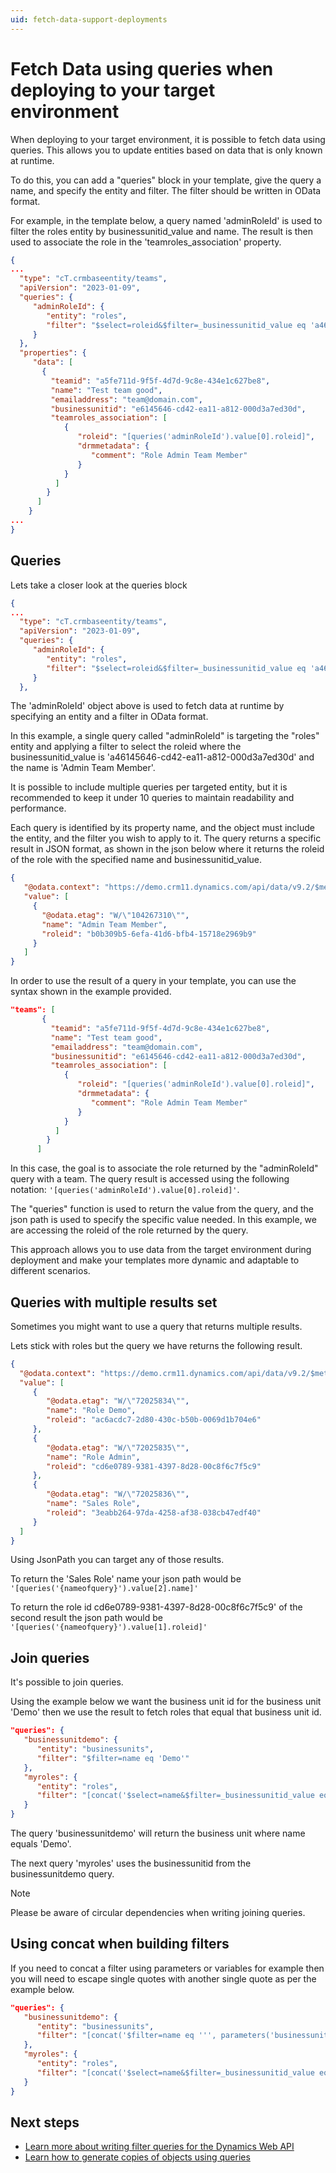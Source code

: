 ```yaml
---
uid: fetch-data-support-deployments
---
```


# Fetch Data using queries when deploying to your target environment

When deploying to your target environment, it is possible to fetch data using queries. This allows
you to update entities based on data that is only known at runtime.

To do this, you can add a "queries" block in your template, give the query a name, and specify
the entity and filter. The filter should be written in OData format.

For example, in the template below, a query named 'adminRoleId' is used to filter the roles
entity by businessunitid_value and name. The result is then used to associate the role in the
'teamroles_association' property.

```json
{ 
...  
  "type": "cT.crmbaseentity/teams", 
  "apiVersion": "2023-01-09", 
  "queries": {
     "adminRoleId": {
        "entity": "roles",
        "filter": "$select=roleid&$filter=_businessunitid_value eq 'a46145646-cd42-ea11-a812-000d3a7ed30d' and name eq 'Admin Team Member'"
     }
  },
  "properties": {
     "data": [
       {
         "teamid": "a5fe711d-9f5f-4d7d-9c8e-434e1c627be8",
         "name": "Test team good",
         "emailaddress": "team@domain.com",
         "businessunitid": "e6145646-cd42-ea11-a812-000d3a7ed30d",
         "teamroles_association": [
            {
               "roleid": "[queries('adminRoleId').value[0].roleid]",
               "drmmetadata": {
                  "comment": "Role Admin Team Member"
               }
            }
          ]
        }
      ]
    }
... 
}
```

## Queries

Lets take a closer look at the queries block

```json
{ 
...  
  "type": "cT.crmbaseentity/teams", 
  "apiVersion": "2023-01-09", 
  "queries": {
     "adminRoleId": {
        "entity": "roles",
        "filter": "$select=roleid&$filter=_businessunitid_value eq 'a46145646-cd42-ea11-a812-000d3a7ed30d' and name eq 'Admin Team Member'"
     }
  },
```

The 'adminRoleId' object above is used to fetch data at runtime by specifying an entity and a filter in OData format.

In this example, a single query called "adminRoleId" is targeting the "roles" entity and applying a 
filter to select the roleid where the businessunitid_value is 'a46145646-cd42-ea11-a812-000d3a7ed30d'
and the name is 'Admin Team Member'.

It is possible to include multiple queries per targeted entity, but it is recommended to keep it under 10 queries
to maintain readability and performance.

Each query is identified by its property name, and the object must include the entity, and the filter you wish
to apply to it. The query returns a specific result in JSON format, as shown in the json below where it returns
the roleid of the role with the specified name and businessunitid_value.

```json
{
   "@odata.context": "https://demo.crm11.dynamics.com/api/data/v9.2/$metadata#roles(name)",
   "value": [
     {
       "@odata.etag": "W/\"104267310\"",
       "name": "Admin Team Member",
       "roleid": "b0b309b5-6efa-41d6-bfb4-15718e2969b9"
     }
   ]
}
```

In order to use the result of a query in your template, you can use the syntax shown in the example provided.

```json
"teams": [
       {
         "teamid": "a5fe711d-9f5f-4d7d-9c8e-434e1c627be8",
         "name": "Test team good",
         "emailaddress": "team@domain.com",
         "businessunitid": "e6145646-cd42-ea11-a812-000d3a7ed30d",
         "teamroles_association": [
            {
               "roleid": "[queries('adminRoleId').value[0].roleid]",
               "drmmetadata": {
                  "comment": "Role Admin Team Member"
               }
            }
          ]
        }
      ]
```

In this case, the goal is to associate the role returned by the "adminRoleId" query with a team. The query result
is accessed using the following notation: ```'[queries('adminRoleId').value[0].roleid]'```.

The "queries" function is used to return the value from the query, and the json path is used to specify the
specific value needed. In this example, we are accessing the roleid of the role returned by the query.

This approach allows you to use data from the target environment during deployment and make your templates more
dynamic and adaptable to different scenarios.

## Queries with multiple results set

Sometimes you might want to use a query that returns multiple results.

Lets stick with roles but the query we have returns the following result.

```json
{ 
  "@odata.context": "https://demo.crm11.dynamics.com/api/data/v9.2/$metadata#roles(name)", 
  "value": [ 
     { 
        "@odata.etag": "W/\"72025834\"", 
        "name": "Role Demo", 
        "roleid": "ac6acdc7-2d80-430c-b50b-0069d1b704e6" 
     }, 
     { 
        "@odata.etag": "W/\"72025835\"", 
        "name": "Role Admin", 
        "roleid": "cd6e0789-9381-4397-8d28-00c8f6c7f5c9" 
     },
     { 
        "@odata.etag": "W/\"72025836\"", 
        "name": "Sales Role", 
        "roleid": "3eabb264-97da-4258-af38-038cb47edf40" 
     }
  ]
}
```

Using JsonPath you can target any of those results.

To return the 'Sales Role' name your json path would be ```'[queries('{nameofquery}').value[2].name]'```

To return the role id cd6e0789-9381-4397-8d28-00c8f6c7f5c9' of the second result the 
json path would be ```'[queries('{nameofquery}').value[1].roleid]'```

## Join queries

It's possible to join queries.

Using the example below we want the business unit id for the business unit 'Demo' then we use the result to fetch roles that equal 
that business unit id.

```json
"queries": { 
   "businessunitdemo": { 
      "entity": "businessunits", 
      "filter": "$filter=name eq 'Demo'" 
   },   
   "myroles": { 
      "entity": "roles", 
      "filter": "[concat('$select=name&$filter=_businessunitid_value eq ', queries('businessunitdemo').value[0].businessunitid)]" 
   }
}
```

The query 'businessunitdemo' will return the business unit where name equals 'Demo'.

The next query 'myroles' uses the businessunitid from the businessunitdemo query.

> [!NOTE]
> Please be aware of circular dependencies when writing joining queries.

## Using concat when building filters

If you need to concat a filter using parameters or variables for example then you will need to 
escape single quotes with another single quote as per the example below.

```json
"queries": { 
   "businessunitdemo": { 
      "entity": "businessunits", 
      "filter": "[concat('$filter=name eq ''', parameters('businessunitname'), '''')]" 
   },   
   "myroles": { 
      "entity": "roles", 
      "filter": "[concat('$select=name&$filter=_businessunitid_value eq ', queries('businessunitid').value[0].businessunitid)]" 
   }
}
```

## Next steps

- [Learn more about writing filter queries for the Dynamics Web API](https://learn.microsoft.com/en-us/power-apps/developer/data-platform/webapi/query-data-web-api)
- [Learn how to generate copies of objects using queries](xref:fetch-data-generate-dynamic-lists)